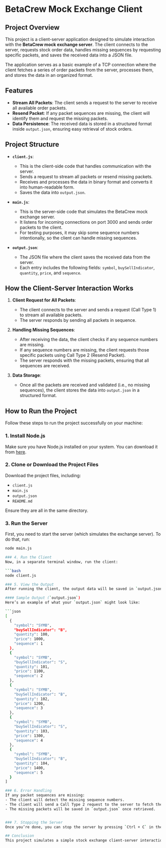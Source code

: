 # BetaCrew Mock Exchange Client

## Project Overview

This project is a client-server application designed to simulate interaction with the **BetaCrew mock exchange server**. The client connects to the server, requests stock order data, handles missing sequences by requesting specific packets, and saves the received data into a JSON file.

The application serves as a basic example of a TCP connection where the client fetches a series of order packets from the server, processes them, and stores the data in an organized format.

## Features

- **Stream All Packets**: The client sends a request to the server to receive all available order packets.
- **Resend Packet**: If any packet sequences are missing, the client will identify them and request the missing packets.
- **Data Persistence**: The received data is stored in a structured format inside `output.json`, ensuring easy retrieval of stock orders.

## Project Structure

- **`client.js`**:

  - This is the client-side code that handles communication with the server.
  - Sends a request to stream all packets or resend missing packets.
  - Receives and processes the data in binary format and converts it into human-readable form.
  - Saves the data into `output.json`.

- **`main.js`**:

  - This is the server-side code that simulates the BetaCrew mock exchange server.
  - It listens for incoming connections on port 3000 and sends order packets to the client.
  - For testing purposes, it may skip some sequence numbers intentionally, so the client can handle missing sequences.

- **`output.json`**:
  - The JSON file where the client saves the received data from the server.
  - Each entry includes the following fields: `symbol`, `buySellIndicator`, `quantity`, `price`, and `sequence`.

## How the Client-Server Interaction Works

1. **Client Request for All Packets**:

   - The client connects to the server and sends a request (Call Type 1) to stream all available packets.
   - The server responds by sending all packets in sequence.

2. **Handling Missing Sequences**:

   - After receiving the data, the client checks if any sequence numbers are missing.
   - If any sequence numbers are missing, the client requests those specific packets using Call Type 2 (Resend Packet).
   - The server responds with the missing packets, ensuring that all sequences are received.

3. **Data Storage**:
   - Once all the packets are received and validated (i.e., no missing sequences), the client stores the data into `output.json` in a structured format.

## How to Run the Project

Follow these steps to run the project successfully on your machine:

### 1. Install Node.js

Make sure you have Node.js installed on your system. You can download it from [here](https://nodejs.org/).

### 2. Clone or Download the Project Files

Download the project files, including:

- `client.js`
- `main.js`
- `output.json`
- `README.md`

Ensure they are all in the same directory.

### 3. Run the Server

First, you need to start the server (which simulates the exchange server). To do that, run:

````bash
node main.js

### 4. Run the Client
Now, in a separate terminal window, run the client:

```bash
node client.js

### 5. View the Output
After running the client, the output data will be saved in `output.json`. You can open this file to view the stock order data in JSON format.

#### Sample Output (`output.json`)
Here’s an example of what your `output.json` might look like:

```json
[
  {
    "symbol": "SYMB",
    "buySellIndicator": "B",
    "quantity": 100,
    "price": 1000,
    "sequence": 1
  },
  {
    "symbol": "SYMB",
    "buySellIndicator": "S",
    "quantity": 101,
    "price": 1100,
    "sequence": 2
  },
  {
    "symbol": "SYMB",
    "buySellIndicator": "B",
    "quantity": 102,
    "price": 1200,
    "sequence": 3
  },
  {
    "symbol": "SYMB",
    "buySellIndicator": "S",
    "quantity": 103,
    "price": 1300,
    "sequence": 4
  },
  {
    "symbol": "SYMB",
    "buySellIndicator": "B",
    "quantity": 104,
    "price": 1400,
    "sequence": 5
  }
]

### 6. Error Handling
If any packet sequences are missing:
- The client will detect the missing sequence numbers.
- The client will send a Call Type 2 request to the server to fetch the missing packets.
- The missing packets will be saved in `output.json` once retrieved.


### 7. Stopping the Server
Once you’re done, you can stop the server by pressing `Ctrl + C` in the terminal where it is running.

## Conclusion
This project simulates a simple stock exchange client-server interaction, where the client requests stock order data, handles missing sequences, and stores the result. The README provides an overview, instructions, and sample data to help you run and understand the project.
````

